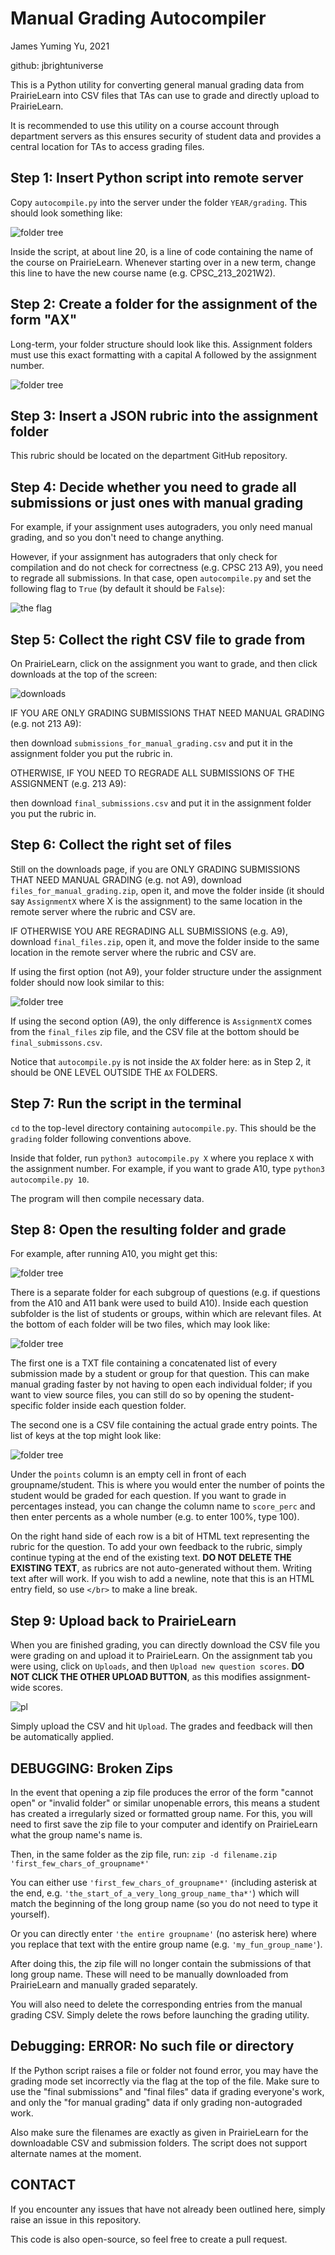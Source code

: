 # Manual Grading Autocompiler

James Yuming Yu, 2021

github: jbrightuniverse

This is a Python utility for converting general manual grading data from PrairieLearn into CSV files that TAs can use to grade and directly upload to PrairieLearn.

It is recommended to use this utility on a course account through department servers as this ensures security of student data and provides a central location for TAs to access grading files.

## Step 1: Insert Python script into remote server

Copy `autocompile.py` into the server under the folder `YEAR/grading`. This should look something like:

![folder tree](readme_images/tree_1.png)

Inside the script, at about line 20, is a line of code containing the name of the course on PrairieLearn. Whenever starting over in a new term, change this line to have the new course name (e.g. CPSC_213_2021W2).

## Step 2: Create a folder for the assignment of the form "AX"

Long-term, your folder structure should look like this. Assignment folders must use this exact formatting with a capital A followed by the assignment number.

![folder tree](readme_images/tree_2.png)

## Step 3: Insert a JSON rubric into the assignment folder

This rubric should be located on the department GitHub repository.

## Step 4: Decide whether you need to grade all submissions or just ones with manual grading

For example, if your assignment uses autograders, you only need manual grading, and so you don't need to change anything.

However, if your assignment has autograders that only check for compilation and do not check for correctness (e.g. CPSC 213 A9), you need to regrade all submissions. In that case, open `autocompile.py` and set the following flag to `True` (by default it should be `False`):

![the flag](readme_images/flag.png)

## Step 5: Collect the right CSV file to grade from

On PrairieLearn, click on the assignment you want to grade, and then click downloads at the top of the screen:

![downloads](readme_images/downloads_1.png)

IF YOU ARE ONLY GRADING SUBMISSIONS THAT NEED MANUAL GRADING (e.g. not 213 A9):

then download `submissions_for_manual_grading.csv` and put it in the assignment folder you put the rubric in.

OTHERWISE, IF YOU NEED TO REGRADE ALL SUBMISSIONS OF THE ASSIGNMENT (e.g. 213 A9):

then download `final_submissions.csv` and put it in the assignment folder you put the rubric in.

## Step 6: Collect the right set of files

Still on the downloads page, if you are ONLY GRADING SUBMISSIONS THAT NEED MANUAL GRADING (e.g. not A9), download `files_for_manual_grading.zip`, open it, and move the folder inside (it should say `AssignmentX` where X is the assignment) to the same location in the remote server where the rubric and CSV are.

IF OTHERWISE YOU ARE REGRADING ALL SUBMISSIONS (e.g. A9), download `final_files.zip`, open it, and move the folder inside to the same location in the remote server where the rubric and CSV are.

If using the first option (not A9), your folder structure under the assignment folder should now look similar to this:

![folder tree](readme_images/tree_3.png)

If using the second option (A9), the only difference is `AssignmentX` comes from the `final_files` zip file, and the CSV file at the bottom should be `final_submissons.csv`.

Notice that `autocompile.py` is not inside the `AX` folder here: as in Step 2, it should be ONE LEVEL OUTSIDE THE `AX` FOLDERS.

## Step 7: Run the script in the terminal

`cd` to the top-level directory containing `autocompile.py`. This should be the `grading` folder following conventions above.

Inside that folder, run `python3 autocompile.py X` where you replace `X` with the assignment number. For example, if you want to grade A10, type `python3 autocompile.py 10`.

The program will then compile necessary data.

## Step 8: Open the resulting folder and grade

For example, after running A10, you might get this:

![folder tree](readme_images/tree_4.png)

There is a separate folder for each subgroup of questions (e.g. if questions from the A10 and A11 bank were used to build A10). Inside each question subfolder is the list of students or groups, within which are relevant files. At the bottom of each folder will be two files, which may look like:

![folder tree](readme_images/tree_5.png)

The first one is a TXT file containing a concatenated list of every submission made by a student or group for that question. This can make manual grading faster by not having to open each individual folder; if you want to view source files, you can still do so by opening the student-specific folder inside each question folder.

The second one is a CSV file containing the actual grade entry points. The list of keys at the top might look like:

![folder tree](readme_images/csv.png)

Under the `points` column is an empty cell in front of each groupname/student. This is where you would enter the number of points the student would be graded for each question. If you want to grade in percentages instead, you can change the column name to `score_perc` and then enter percents as a whole number (e.g. to enter 100%, type 100).

On the right hand side of each row is a bit of HTML text representing the rubric for the question. To add your own feedback to the rubric, simply continue typing at the end of the existing text. **DO NOT DELETE THE EXISTING TEXT**, as rubrics are not auto-generated without them. Writing text after will work. If you wish to add a newline, note that this is an HTML entry field, so use `</br>` to make a line break.

## Step 9: Upload back to PrairieLearn

When you are finished grading, you can directly download the CSV file you were grading on and upload it to PrairieLearn. On the assignment tab you were using, click on `Uploads`, and then `Upload new question scores`. **DO NOT CLICK THE OTHER UPLOAD BUTTON**, as this modifies assignment-wide scores.

![pl](readme_images/pl_new.png)

Simply upload the CSV and hit `Upload`. The grades and feedback will then be automatically applied.

## DEBUGGING: Broken Zips

In the event that opening a zip file produces the error of the form "cannot open" or "invalid folder" or similar unopenable errors, this means a student has created a irregularly sized or formatted group name. For this, you will need to first save the zip file to your computer and identify on PrairieLearn what the group name's name is.

Then, in the same folder as the zip file, run:
`zip -d filename.zip 'first_few_chars_of_groupname*'`

You can either use `'first_few_chars_of_groupname*'` (including asterisk at the end, e.g. `'the_start_of_a_very_long_group_name_tha*'`) which will match the beginning of the long group name (so you do not need to type it yourself).

Or you can directly enter `'the entire groupname'` (no asterisk here) where you replace that text with the entire group name (e.g. `'my_fun_group_name'`).

After doing this, the zip file will no longer contain the submissions of that long group name. These will need to be manually downloaded from PrairieLearn and manually graded separately.

You will also need to delete the corresponding entries from the manual grading CSV. Simply delete the rows before launching the grading utility.

## Debugging: ERROR: No such file or directory

If the Python script raises a file or folder not found error, you may have the grading mode set incorrectly via the flag at the top of the file. Make sure to use the "final submissions" and "final files" data if grading everyone's work, and only the "for manual grading" data if only grading non-autograded work.

Also make sure the filenames are exactly as given in PrairieLearn for the downloadable CSV and submission folders. The script does not support alternate names at the moment.

## CONTACT

If you encounter any issues that have not already been outlined here, simply raise an issue in this repository.

This code is also open-source, so feel free to create a pull request.
